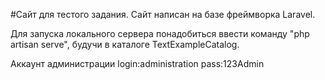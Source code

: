 #Сайт для тестого задания.
Сайт написан на базе фреймворка Laravel.

Для запуска локального сервера понадобиться ввести команду "php artisan serve", будучи в каталоге TextExampleCatalog.

Аккаунт администрации login:administration pass:123Admin

